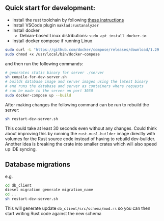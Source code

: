 ## Quick start for development:

- Install the rust toolchain by following [these instructions](https://rustup.rs/)
- Install VSCode plugin `maklad:rustanalyzer`
- Install docker
    - Debian-based Linux distributions: `sudo apt install docker.io`
- Install docker compose if running Linux
```sh
sudo curl -L "https://github.com/docker/compose/releases/download/1.29.2/docker-compose-$(uname -s)-$(uname -m)" -o /usr/local/bin/docker-compose
sudo chmod +x /usr/local/bin/docker-compose
```
and then run the following commands:

```sh
# generates static binary for server ./server
sh compile-for-dev-server.sh
# builds database image and server images using the latest binary
# and runs the database and server as containers where requests
# can be made to the server on port 3030
sudo docker-compose up --build
```

After making changes the following command can be run to rebuild the
server:

```sh
sh restart-dev-server.sh
```

This could take at least 30 seconds even without any changes. Could
think about improving this by running the `rust-musl-builder` image
directly with volumes for the Rust source code instead of having
to rebuild dev-builder. Another idea is breaking the crate into
smaller crates which will also speed up IDE syncing.

## Database migrations
e.g.
```sh
cd db_client
diesel migration generate migration_name
cd ..
sh restart-dev-server.sh
```
This will generate update `db_client/src/schema/mod.rs`
so you can then start writing Rust code against the new schema 